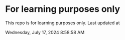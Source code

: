 # For learning purposes only
This repo is for learning purposes only.
Last updated at

Wednesday, July 17, 2024 8:58:58 AM

